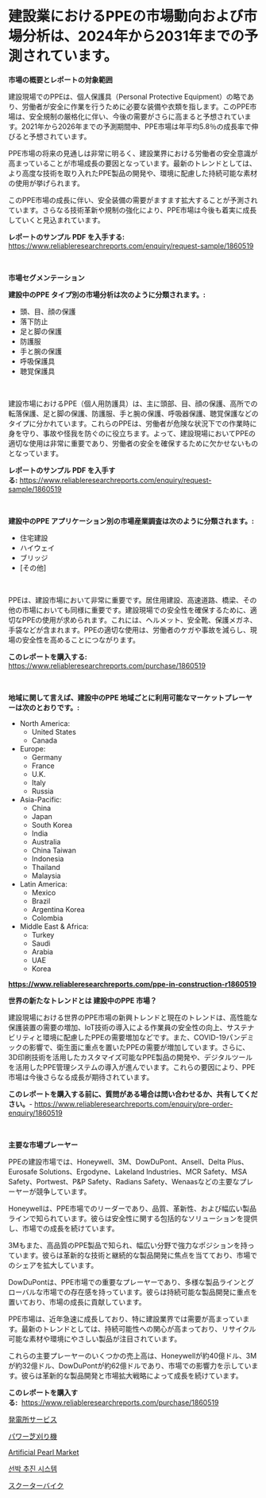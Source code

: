 <p><h1>建設業におけるPPEの市場動向および市場分析は、2024年から2031年までの予測されています。</h1></p><p><strong>市場の概要とレポートの対象範囲</strong></p>
<p><p>建設現場でのPPEは、個人保護具（Personal Protective Equipment）の略であり、労働者が安全に作業を行うために必要な装備や衣類を指します。このPPE市場は、安全規制の厳格化に伴い、今後の需要がさらに高まると予想されています。2021年から2026年までの予測期間中、PPE市場は年平均5.8％の成長率で伸びると予想されています。</p><p>PPE市場の将来の見通しは非常に明るく、建設業界における労働者の安全意識が高まっていることが市場成長の要因となっています。最新のトレンドとしては、より高度な技術を取り入れたPPE製品の開発や、環境に配慮した持続可能な素材の使用が挙げられます。</p><p>このPPE市場の成長に伴い、安全装備の需要がますます拡大することが予測されています。さらなる技術革新や規制の強化により、PPE市場は今後も着実に成長していくと見込まれています。</p></p>
<p><strong>レポートのサンプル PDF を入手する:</strong> <a href="https://www.reliableresearchreports.com/enquiry/request-sample/1860519">https://www.reliableresearchreports.com/enquiry/request-sample/1860519</a></p>
<p>&nbsp;</p>
<p><strong>市場セグメンテーション</strong></p>
<p><strong>建設中のPPE タイプ別の市場分析は次のように分類されます。:</strong></p>
<p><ul><li>頭、目、顔の保護</li><li>落下防止</li><li>足と脚の保護</li><li>防護服</li><li>手と腕の保護</li><li>呼吸保護具</li><li>聴覚保護具</li></ul></p>
<p>&nbsp;</p>
<p><p>建設市場におけるPPE（個人用防護具）は、主に頭部、目、顔の保護、高所での転落保護、足と脚の保護、防護服、手と腕の保護、呼吸器保護、聴覚保護などのタイプに分かれています。これらのPPEは、労働者が危険な状況下での作業時に身を守り、事故や怪我を防ぐのに役立ちます。よって、建設現場においてPPEの適切な使用は非常に重要であり、労働者の安全を確保するために欠かせないものとなっています。</p></p>
<p><strong>レポートのサンプル PDF を入手する:</strong>&nbsp;<a href="https://www.reliableresearchreports.com/enquiry/request-sample/1860519">https://www.reliableresearchreports.com/enquiry/request-sample/1860519</a></p>
<p>&nbsp;</p>
<p><strong> 建設中のPPE アプリケーション別の市場産業調査は次のように分類されます。:</strong></p>
<p><ul><li>住宅建設</li><li>ハイウェイ</li><li>ブリッジ</li><li>[その他]</li></ul></p>
<p>&nbsp;</p>
<p><p>PPEは、建設市場において非常に重要です。居住用建設、高速道路、橋梁、その他の市場においても同様に重要です。建設現場での安全性を確保するために、適切なPPEの使用が求められます。これには、ヘルメット、安全靴、保護メガネ、手袋などが含まれます。PPEの適切な使用は、労働者のケガや事故を減らし、現場の安全性を高めることにつながります。</p></p>
<p><strong>このレポートを購入する:</strong>&nbsp; <a href="https://www.reliableresearchreports.com/purchase/1860519">https://www.reliableresearchreports.com/purchase/1860519</a></p>
<p>&nbsp;</p>
<p><strong>地域に関して言えば、建設中のPPE 地域ごとに利用可能なマーケットプレーヤーは次のとおりです。:</strong></p>
<p><ul>
    <li>
        North America:
        <ul>
            <li>United States</li>
            <li>Canada</li>
        </ul>
    </li>
    <li>
        Europe:
        <ul>
            <li>Germany</li>
            <li>France</li>
            <li>U.K.</li>
            <li>Italy</li>
            <li>Russia</li>
        </ul>
    </li>
    <li>
        Asia-Pacific:
        <ul>
            <li>China</li>
            <li>Japan</li>
            <li>South Korea</li>
            <li>India</li>
            <li>Australia</li>
            <li>China Taiwan</li>
            <li>Indonesia</li>
            <li>Thailand</li>
            <li>Malaysia</li>
        </ul>
    </li>
    <li>
        Latin America:
        <ul>
            <li>Mexico</li>
            <li>Brazil</li>
            <li>Argentina Korea</li>
            <li>Colombia</li>
        </ul>
    </li>
    <li>
        Middle East & Africa:
        <ul>
            <li>Turkey</li>
            <li>Saudi</li>
            <li>Arabia</li>
            <li>UAE</li>
            <li>Korea</li>
        </ul>
    </li>
    </ul></p>
<p><strong><a href="https://www.reliableresearchreports.com/ppe-in-construction-r1860519">https://www.reliableresearchreports.com/ppe-in-construction-r1860519</a></strong>&nbsp;</p>
<p><strong>世界の新たなトレンドとは 建設中のPPE 市場？</strong></p>
<p><p>建設現場における世界のPPE市場の新興トレンドと現在のトレンドは、高性能な保護装置の需要の増加、IoT技術の導入による作業員の安全性の向上、サステナビリティと環境に配慮したPPEの需要増加などです。また、COVID-19パンデミックの影響で、衛生面に重点を置いたPPEの需要が増加しています。さらに、3D印刷技術を活用したカスタマイズ可能なPPE製品の開発や、デジタルツールを活用したPPE管理システムの導入が進んでいます。これらの要因により、PPE市場は今後さらなる成長が期待されています。</p></p>
<p><strong>このレポートを購入する前に、質問がある場合は問い合わせるか、共有してください。</strong>- <a href="https://www.reliableresearchreports.com/enquiry/pre-order-enquiry/1860519">https://www.reliableresearchreports.com/enquiry/pre-order-enquiry/1860519</a></p>
<p>&nbsp;</p>
<p><strong>主要な市場プレーヤー</strong></p>
<p><p>PPEの建設市場では、Honeywell、3M、DowDuPont、Ansell、Delta Plus、Eurosafe Solutions、Ergodyne、Lakeland Industries、MCR Safety、MSA Safety、Portwest、P&P Safety、Radians Safety、Wenaasなどの主要なプレーヤーが競争しています。</p><p>Honeywellは、PPE市場でのリーダーであり、品質、革新性、および幅広い製品ラインで知られています。彼らは安全性に関する包括的なソリューションを提供し、市場での成長を続けています。</p><p>3Mもまた、高品質のPPE製品で知られ、幅広い分野で強力なポジションを持っています。彼らは革新的な技術と継続的な製品開発に焦点を当てており、市場でのシェアを拡大しています。</p><p>DowDuPontは、PPE市場での重要なプレーヤーであり、多様な製品ラインとグローバルな市場での存在感を持っています。彼らは持続可能な製品開発に重点を置いており、市場の成長に貢献しています。</p><p>PPE市場は、近年急速に成長しており、特に建設業界では需要が高まっています。最新のトレンドとしては、持続可能性への関心が高まっており、リサイクル可能な素材や環境にやさしい製品が注目されています。</p><p>これらの主要プレーヤーのいくつかの売上高は、Honeywellが約40億ドル、3Mが約32億ドル、DowDuPontが約62億ドルであり、市場での影響力を示しています。彼らは革新的な製品開発と市場拡大戦略によって成長を続けています。</p></p>
<p><strong>このレポートを購入する:</strong>&nbsp;&nbsp;<a href="https://www.reliableresearchreports.com/purchase/1860519">https://www.reliableresearchreports.com/purchase/1860519</a></p>
<p><p><a href="https://github.com/schmahlson/Market-Research-Report-List-1/blob/main/879513669034.md">発電所サービス</a></p><p><a href="https://github.com/roulaayoub-saad/Market-Research-Report-List-1/blob/main/953567269033.md">パワー芝刈り機</a></p><p><a href="https://issuu.com/reportprime-2/docs/artificial-pearl-market-size-2030.pptx">Artificial Pearl Market</a></p><p><a href="https://medium.com/@carmellalang1/%EC%84%A0%EB%B0%95-%EC%B6%94%EC%A7%84-%EC%8B%9C%EC%8A%A4%ED%85%9C-%EC%8B%9C%EC%9E%A5-%ED%86%B5%EC%B0%B0-%EC%8B%9C%EC%9E%A5-%EB%8F%99%ED%96%A5-%EC%84%B1%EC%9E%A5-2024%EB%85%84%EB%B6%80%ED%84%B0-2031%EB%85%84%EA%B9%8C%EC%A7%80-%EC%98%88%EC%B8%A1-c0064f62ab60">선박 추진 시스템</a></p><p><a href="https://medium.com/@reyeshowell655/%E3%82%B9%E3%82%AF%E3%83%BC%E3%82%BF%E3%83%BC-%E3%83%90%E3%82%A4%E3%82%AF%E5%B8%82%E5%A0%B4-2031%E5%B9%B4%E3%81%BE%E3%81%A7%E3%81%AE%E6%88%90%E5%8A%9F%E3%81%99%E3%82%8B%E3%83%93%E3%82%B8%E3%83%8D%E3%82%B9%E6%88%A6%E7%95%A5%E3%81%AE%E9%8D%B5-722dd2febb9b">スクーターバイク</a></p></p>